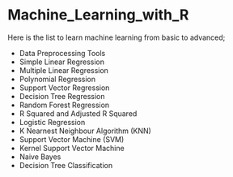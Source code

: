 # Machine_Learning_with_R
Here is the list to learn machine learning from basic to advanced;

- Data Preprocessing Tools
- Simple Linear Regression
- Multiple Linear Regression
- Polynomial Regression
- Support Vector Regression
- Decision Tree Regression
- Random Forest Regression
- R Squared and Adjusted R Squared
- Logistic Regression
- K Nearnest Neighbour Algorithm (KNN)
- Support Vector Machine (SVM)
- Kernel Support Vector Machine
- Naive Bayes
- Decision Tree Classification

